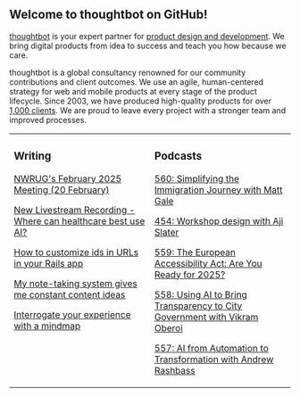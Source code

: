 ## Welcome to thoughtbot on GitHub!

[thoughtbot][1] is your expert partner for [product design and development][2].
We bring digital products from idea to success and teach you how because we
care.

thoughtbot is a global consultancy renowned for our community contributions and
client outcomes. We use an agile, human-centered strategy for web and mobile
products at every stage of the product lifecycle. Since 2003, we have produced
high-quality products for over [1,000 clients][3]. We are proud to leave every
project with a stronger team and improved processes.

<table><tr><td valign="top" width="50%">

### Writing

<!-- blog starts -->
[NWRUG's February 2025 Meeting (20 February)](https://feed.thoughtbot.com/link/24077/16960760/nwrug-s-february-2025-meeting-20-february)

[New Livestream Recording - Where can healthcare best use AI?](https://feed.thoughtbot.com/link/24077/16959977/new-livestream-recording-where-can-healthcare-best-use-ai)

[How to customize ids in URLs in your Rails app](https://feed.thoughtbot.com/link/24077/16959224/how-to-customize-ids-in-urls-in-your-rails-app)

[My note-taking system gives me constant content ideas](https://feed.thoughtbot.com/link/24077/16957008/my-note-taking-system-gives-me-constant-content-ideas)

[Interrogate your experience with a mindmap](https://feed.thoughtbot.com/link/24077/16956613/interrogate-your-experience-with-a-mindmap)

<!-- blog ends -->
</td><td valign="top" width="50%">

### Podcasts

<!-- podcasts starts -->
[560: Simplifying the Immigration Journey with Matt Gale](https://podcast.thoughtbot.com/560)

[454: Workshop design with Aji Slater](https://bikeshed.thoughtbot.com/454)

[559: The European Accessibility Act: Are You Ready for 2025?](https://podcast.thoughtbot.com/559)

[558: Using AI to Bring Transparency to City Government with Vikram Oberoi](https://podcast.thoughtbot.com/558)

[557: AI from Automation to Transformation with Andrew Rashbass](https://podcast.thoughtbot.com/557)

<!-- podcasts ends -->
</td></tr></table>

[1]: https://thoughtbot.com
[2]: https://thoughtbot.com/services
[3]: https://thoughtbot.com/case-studies
